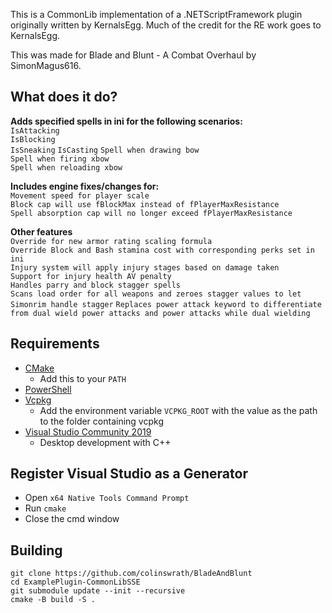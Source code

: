 This is a CommonLib implementation of a .NETScriptFramework plugin originally written by KernalsEgg. 
Much of the credit for the RE work goes to KernalsEgg.

This was made for Blade and Blunt - A Combat Overhaul by SimonMagus616.

## What does it do?  
**Adds specified spells in ini for the following scenarios:**  
`IsAttacking`  
`IsBlocking`  
`IsSneaking`
`IsCasting`
`Spell when drawing bow`  
`Spell when firing xbow`  
`Spell when reloading xbow`  

**Includes engine fixes/changes for:**  
`Movement speed for player scale`  
`Block cap will use fBlockMax instead of fPlayerMaxResistance`  
`Spell absorption cap will no longer exceed fPlayerMaxResistance`    

**Other features**  
`Override for new armor rating scaling formula`    
`Override Block and Bash stamina cost with corresponding perks set in ini`  
`Injury system will apply injury stages based on damage taken`  
`Support for injury health AV penalty`  
`Handles parry and block stagger spells`  
`Scans load order for all weapons and zeroes stagger values to let Simonrim handle stagger`
`Replaces power attack keyword to differentiate from dual wield power attacks and power attacks while dual wielding`

## Requirements
* [CMake](https://cmake.org/)
	* Add this to your `PATH`
* [PowerShell](https://github.com/PowerShell/PowerShell/releases/latest)
* [Vcpkg](https://github.com/microsoft/vcpkg)
	* Add the environment variable `VCPKG_ROOT` with the value as the path to the folder containing vcpkg
* [Visual Studio Community 2019](https://visualstudio.microsoft.com/)
	* Desktop development with C++

## Register Visual Studio as a Generator
* Open `x64 Native Tools Command Prompt`
* Run `cmake`
* Close the cmd window

## Building
```
git clone https://github.com/colinswrath/BladeAndBlunt
cd ExamplePlugin-CommonLibSSE
git submodule update --init --recursive
cmake -B build -S .
```
